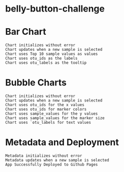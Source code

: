 # belly-button-challenge

# Bar Chart 
```
Chart initializes without error  
Chart updates when a new sample is selected 
Chart uses Top 10 sample values as values  
Chart uses otu_ids as the labels  
Chart uses otu_labels as the tooltip  
```

# Bubble Charts  
```
Chart initializes without error  
Chart updates when a new sample is selected  
Chart uses otu_ids for the x values  
Chart uses otu_ids for marker colors 
Chart uses sample_values for the y values  
Chart uses sample_values for the marker size  
Chart uses `otu_labels for text values 
```

# Metadata and Deployment 
```
Metadata initializes without error  
Metadata updates when a new sample is selected  
App Successfully Deployed to Github Pages  
```
